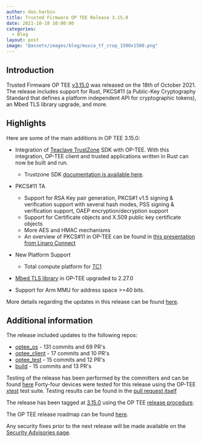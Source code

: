 ```yaml
---
author: don.harbin
title: Trusted Firmware OP TEE Release 3.15.0
date: 2021-10-18 10:00:00
categories:
  - Blog
layout: post
image: "@assets/images/blog/musca_tf_crop_1500x1500.png"
---
```


## Introduction

Trusted Firmware OP TEE [v3.15.0](https://github.com/OP-TEE/optee_os/blob/master/CHANGELOG.md) was released on the 18th of October 2021. The release includes support for Rust, PKCS#11 (a Public-Key Cryptography Standard that defines a platform independent API for cryptographic tokens), an Mbed TLS library upgrade, and more.

## Highlights

Here are some of the main additions in OP TEE 3.15.0:

- Integration of [Teaclave TrustZone](https://teaclave.apache.org) SDK with OP-TEE. With this integration, OP-TEE client and trusted applications written in Rust can now be built and run.

  - Trustzone SDK [documentation is available here](https://teaclave.apache.org/trustzone-sdk-docs/).

- PKCS#11 TA

  - Support for RSA Key pair generation, PKCS#1 v1.5 signing & verification support with several hash modes, PSS signing & verification support, OAEP encryption/decryption support
  - Support for Certificate objects and X.509 public key certificate objects
  - More AES and HMAC mechanisms
  - An overview of PKCS#11 in OP-TEE can be found in [this presentation from Linaro Connect](https://connect.linaro.org/resources/lvc21/lvc21-215/)

- New Platform Support

  - Total compute platform for [TC1](https://developer.arm.com/tools-and-software/open-source-software/arm-platforms-software/total-compute-solution)

- [Mbed TLS library](https://www.trustedfirmware.org/projects/mbed-tls/) in OP-TEE upgraded to 2.27.0
- Support for Arm MMU for address space >=40 bits.

More details regarding the updates in this release can be found [here](https://github.com/OP-TEE/optee_os/blob/master/CHANGELOG.md).

## Additional information

The release included updates to the following repos:

- [optee_os](https://optee.readthedocs.io/en/latest/building/gits/optee_os.html#optee-os) - 131 commits and 69 PR's
- [optee_client](https://optee.readthedocs.io/en/latest/building/gits/optee_client.html#optee-client) - 17 commits and 10 PR's
- [optee_test](https://optee.readthedocs.io/en/latest/building/gits/optee_test.html#optee-test) - 15 commits and 12 PR's
- [build](https://optee.readthedocs.io/en/latest/building/gits/build.html#build) - 15 commits and 13 PR's

Testing of the release has been performed by the committers and can be found [here](https://github.com/OP-TEE/optee_os/commit/6be0dbcaa11394a2ad5a46ac77e2f76e31a41722#diff-06572a96a58dc510037d5efa622f9bec8519bc1beab13c9f251e97e657a9d4ed)
Forty-four devices were tested for this release using the OP-TEE [xtest](https://optee.readthedocs.io/en/latest/building/gits/optee_test.html) test suite. Testing results can be found in the [pull request itself](https://github.com/OP-TEE/optee_os/pull/4880)

The release has been tagged at [3.15.0](https://github.com/OP-TEE/optee_os/releases/tag/3.15.0) using the OP TEE [release procedure](https://optee.readthedocs.io/en/latest/general/releases.html#release-procedure).

The OP TEE release roadmap can be found [here](https://optee.readthedocs.io/en/latest/general/releases.html).

Any security fixes prior to the next release will be made available on the [Security Advisories page](https://github.com/OP-TEE/optee_os/security/advisories?state=published).
